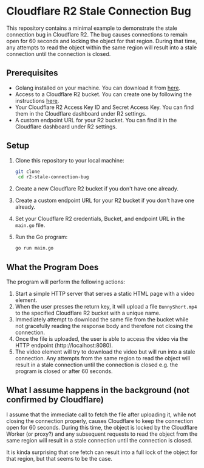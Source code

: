 # Cloudflare R2 Stale Connection Bug

This repository contains a minimal example to demonstrate the stale connection bug in Cloudflare R2. The bug causes connections to remain open for 60 seconds and locking the object for that region.
During that time, any attempts to read the object within the same region will result into a stale connection until the connection is closed.

## Prerequisites

- Golang installed on your machine. You can download it from [here](https://golang.org/dl/).
- Access to a Cloudflare R2 bucket. You can create one by following the instructions [here](https://developers.cloudflare.com/r2/get-started/).
- Your Cloudflare R2 Access Key ID and Secret Access Key. You can find them in the Cloudflare dashboard under R2 settings.
- A custom endpoint URL for your R2 bucket. You can find it in the Cloudflare dashboard under R2 settings.

## Setup

1. Clone this repository to your local machine:

   ```bash
   git clone
    cd r2-stale-connection-bug
    ``` 

2. Create a new Cloudflare R2 bucket if you don't have one already.
3. Create a custom endpoint URL for your R2 bucket if you don't have one already.
4. Set your Cloudflare R2 credentials, Bucket, and endpoint URL in the `main.go` file.
5. Run the Go program:

   ```bash
   go run main.go
   ```

## What the Program Does

The program will perform the following actions:
1. Start a simple HTTP server that serves a static HTML page with a video element.
2. When the user presses the return key, it will upload a file `BunnyShort.mp4` to the specified Cloudflare R2 bucket with a unique name.
3. Immediately attempt to download the same file from the bucket while not gracefully reading the response body and therefore not closing the connection.
4. Once the file is uploaded, the user is able to access the video via the HTTP endpoint (http://localhost:8080). 
5. The video element will try to download the video but will run into a stale connection. Any attempts from the same region to read the object will result in a stale connection until the connection is closed e.g. the program is closed or after 60 seconds.

## What I assume happens in the background (not confirmed by Cloudflare)

I assume that the immediate call to fetch the file after uploading it, while not closing the connection properly, causes Cloudflare to keep the connection open for 60 seconds. 
During this time, the object is locked by the Cloudflare Worker (or proxy?) and any subsequent requests to read the object from the same region will result in a stale connection until the connection is closed.

It is kinda surprising that one fetch can result into a full lock of the object for that region, but that seems to be the case.
